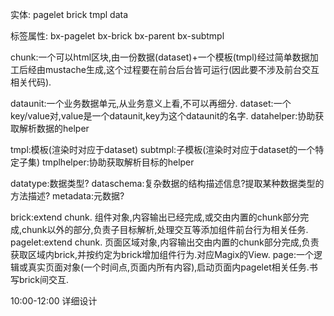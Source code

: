 实体:
pagelet
brick
tmpl
data

标签属性:
bx-pagelet
bx-brick
bx-parent
bx-subtmpl

chunk:一个可以html区块,由一份数据(dataset)+一个模板(tmpl)经过简单数据加工后经由mustache生成,这个过程要在前台后台皆可运行(因此要不涉及前台交互相关代码).

dataunit:一个业务数据单元,从业务意义上看,不可以再细分.
dataset:一个key/value对,value是一个dataunit,key为这个dataunit的名字.
datahelper:协助获取解析数据的helper

tmpl:模板(渲染时对应于dataset)
subtmpl:子模板(渲染时对应于dataset的一个特定子集)
tmplhelper:协助获取解析目标的helper

datatype:数据类型?
dataschema:复杂数据的结构描述信息?提取某种数据类型的方法描述?
metadata:元数据?

brick:extend chunk. 组件对象,内容输出已经完成,或交由内置的chunk部分完成,chunk以外的部分,负责子目标解析,处理交互等添加组件前台行为相关任务.
pagelet:extend chunk. 页面区域对象,内容输出交由内置的chunk部分完成,负责获取区域内brick,并按约定为brick增加组件行为.对应Magix的View.
page:一个逻辑或真实页面对象(一个时间点,页面内所有内容),启动页面内pagelet相关任务.书写brick间交互.


10:00-12:00 详细设计